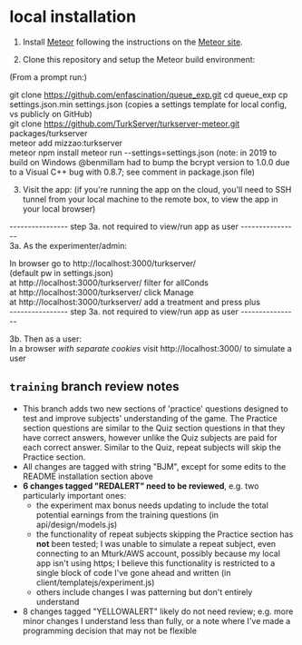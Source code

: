 
# local installation

1. Install [Meteor](https://guide.meteor.com/) following the instructions on the [Meteor site](https://www.meteor.com/install).

2. Clone this repository and setup the Meteor build environment:

(From a prompt run:)

git clone https://github.com/enfascination/queue_exp.git
cd queue_exp
cp settings.json.min settings.json (copies a settings template for local config, vs publicly on GitHub)  
git clone https://github.com/TurkServer/turkserver-meteor.git packages/turkserver  
meteor add mizzao:turkserver  
meteor npm install
meteor run --settings=settings.json
(note: in 2019 to build on Windows @benmillam had to bump the bcrypt version to 1.0.0 due to a Visual C++ bug with 0.8.7; see comment in package.json file)

3. Visit the app:
(if you're running the app on the cloud, you'll need to SSH tunnel from your local machine to the remote box, to view the app in your local browser)

---------------- step 3a. not required to view/run app as user ----------------  
3a. As the experimenter/admin:

In browser go to http://localhost:3000/turkserver/  
(default pw in settings.json)  
at http://localhost:3000/turkserver/ filter for allConds  
at http://localhost:3000/turkserver/ click Manage  
at http://localhost:3000/turkserver/ add a treatment and press plus    
---------------- step 3a. not required to view/run app as user ----------------

3b. Then as a user:  
In a browser *with separate cookies* visit http://localhost:3000/ to simulate a user

## `training` branch review notes
- This branch adds two new sections of 'practice' questions designed to test and improve subjects' understanding of the game. The Practice section questions are similar to the Quiz section questions in that they have correct answers, however unlike the Quiz subjects are paid for each correct answer.  Similar to the Quiz, repeat subjects will skip the Practice section.
- All changes are tagged with string "BJM", except for some edits to the README installation section above
- **6 changes tagged "REDALERT" need to be reviewed**, e.g. two particularly important ones:
	- the experiment max bonus needs updating to include the total potential earnings from the training questions (in api/design/models.js)
	- the functionality of repeat subjects skipping the Practice section has **not** been tested; I was unable to simulate a repeat subject, even connecting to an Mturk/AWS account, possibly because my local app isn't using https; I believe this functionality is  restricted to a single block of code I've gone ahead and written (in client/templatejs/experiment.js)
	- others include changes I was patterning but don't entirely understand
- 8 changes tagged "YELLOWALERT" likely do not need review; e.g. more minor changes I understand less than fully, or a note where I've made a programming decision that may not be flexible


